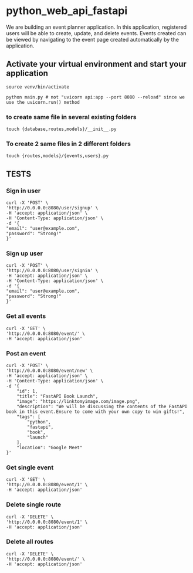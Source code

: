 # python_web_api_fastapi

We are building an event planner application. In this application, registered users will be able to 
create, update, and delete events. Events created can be viewed by navigating to the event page created 
automatically by the application.

## Activate your virtual environment and start your application

```
source venv/bin/activate

python main.py # not "uvicorn api:app --port 8080 --reload" since we use the uvicorn.run() method
```

### to create same file in several existing folders

```
touch {database,routes,models}/__init__.py
```

### To create 2 same files in 2 different folders

```
touch {routes,models}/{events,users}.py
```

## TESTS

### Sign in user

```
curl -X 'POST' \
'http://0.0.0.0:8080/user/signup' \
-H 'accept: application/json' \
-H 'Content-Type: application/json' \
-d '{
"email": "user@example.com",
"password": "Strong!"
}'
```

### Sign up user

```
curl -X 'POST' \
'http://0.0.0.0:8080/user/signin' \
-H 'accept: application/json' \
-H 'Content-Type: application/json' \
-d '{
"email": "user@example.com",
"password": "Strong!"
}'
```

### Get all events

```
curl -X 'GET' \
'http://0.0.0.0:8080/event/' \
-H 'accept: application/json'
```

### Post an event

```
curl -X 'POST' \
'http://0.0.0.0:8080/event/new' \
-H 'accept: application/json' \
-H 'Content-Type: application/json' \
-d '{
    "id": 1,
    "title": "FastAPI Book Launch",
    "image": "https://linktomyimage.com/image.png",
    "description": "We will be discussing the contents of the FastAPI book in this event.Ensure to come with your own copy to win gifts!",
    "tags": [
        "python",
        "fastapi",
        "book",
        "launch"
    ],
    "location": "Google Meet"
}'
```

### Get single event

```
curl -X 'GET' \
'http://0.0.0.0:8080/event/1' \
-H 'accept: application/json'
```

### Delete single route

```
curl -X 'DELETE' \
'http://0.0.0.0:8080/event/1' \
-H 'accept: application/json'
```

### Delete all routes

```
curl -X 'DELETE' \
'http://0.0.0.0:8080/event/' \
-H 'accept: application/json'
```